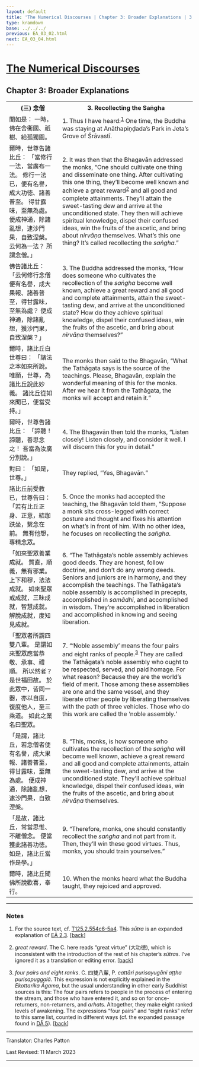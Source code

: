 ```yaml
---
layout: default
title: 'The Numerical Discourses | Chapter 3: Broader Explanations | 3. Recollecting the Saṅgha'
type: kramdown
base: ../../../
previous: EA_03_02.html
next: EA_03_04.html
---
```


<h1><a href='../index.html'>The Numerical Discourses</a></h1>
<h2>Chapter 3: Broader Explanations</h2>

<table class="trans">
  <th class='ch'>(三) 念僧</th>
  <th class='en'>3. Recollecting the Saṅgha</th>
  <tr>
    <td class='ch' title='T125.2.554c6'>聞如是： 一時，佛在舍衞國、祇樹、給孤獨園。</td>
    <td id='p1'>1. Thus I have heard:<sup id="ref1"><a href="#n1">1</a></sup> One time, the Buddha was staying at Anāthapiṇḍada’s Park in Jeta’s Grove of Śrāvastī.</td>
  </tr>
  <tr>
    <td class='ch' title='T125.2.554c7'>爾時，世尊告諸比丘： 「當修行一法，當廣布一法。 修行一法已，便有名譽，成大功徳、諸善普至。 得甘露味，至無為處。 便成神通，除諸亂想，逮沙門果，自致涅槃。 云何為一法？ 所謂念僧。」</td>
    <td id='p2'>2. It was then that the Bhagavān addressed the monks, “One should cultivate one thing and disseminate one thing. After cultivating this one thing, they’ll become well known and achieve a great reward<sup id="ref2"><a href="#n2">2</a></sup> and all good and complete attainments. They’ll attain the sweet-tasting dew and arrive at the unconditioned state. They then will achieve spiritual knowledge, dispel their confused ideas, win the fruits of the ascetic, and bring about <em>nirvāṇa</em> themselves. What’s this one thing? It’s called recollecting the <em>saṅgha</em>.”</td>
  </tr>
  <tr>
    <td class='ch' title='T125.2.554c11'>佛告諸比丘： 「云何修行念僧便有名譽，成大果報、諸善普至，得甘露味，至無為處？ 便成神通，除諸亂想，獲沙門果，自致涅槃？」</td>
    <td id='p3'>3. The Buddha addressed the monks, “How does someone who cultivates the recollection of the <em>saṅgha</em> become well known, achieve a great reward and all good and complete attainments, attain the sweet-tasting dew, and arrive at the unconditioned state? How do they achieve spiritual knowledge, dispel their confused ideas, win the fruits of the ascetic, and bring about <em>nirvāṇa</em> themselves?”</td>
  </tr>
  <tr>
    <td class='ch' title='T125.2.554c14'>爾時，諸比丘白世尊曰： 「諸法之本如來所說。 唯願，世尊，為諸比丘說此妙義。 諸比丘從如來聞已，便當受持。」</td>
    <td>The monks then said to the Bhagavān, “What the Tathāgata says is the source of the teachings. Please, Bhagavān, explain the wonderful meaning of this for the monks. After we hear it from the Tathāgata, the monks will accept and retain it.”</td>
  </tr>
  <tr>
    <td class='ch' title='T125.2.554c17'>爾時，世尊告諸比丘： 「諦聽！諦聽，善思念之！ 吾當為汝廣分別說。」</td>
    <td id='p4'>4. The Bhagavān then told the monks, “Listen closely! Listen closely, and consider it well. I will discern this for you in detail.”</td>
  </tr>
  <tr>
    <td class='ch' title='T125.2.554c18'>對曰： 「如是，世尊。」</td>
    <td>They replied, “Yes, Bhagavān.”</td>
  </tr>
  <tr>
    <td class='ch' title='T125.2.554c18'>諸比丘前受教已，世尊告曰： 「若有比丘正身、正意，結跏趺坐，繋念在前。 無有他想，專精念眾。</td>
    <td id='p5'>5. Once the monks had accepted the teaching, the Bhagavān told them, “Suppose a monk sits cross-legged with correct posture and thought and fixes his attention on what’s in front of him. With no other idea, he focuses on recollecting the <em>saṅgha</em>.</td>
  </tr>
  <tr>
    <td class='ch' title='T125.2.554c21'>「如來聖眾善業成就。 質直，順義，無有邪業。 上下和穆，法法成就。 如來聖眾戒成就，三昧成就，智慧成就。 解脫成就，度知見成就。</td>
    <td id='p6'>6. “The Tathāgata’s noble assembly achieves good deeds. They are honest, follow doctrine, and don’t do any wrong deeds. Seniors and juniors are in harmony, and they accomplish the teachings. The Tathāgata’s noble assembly is accomplished in precepts, accomplished in <em>samādhi</em>, and accomplished in wisdom. They’re accomplished in liberation and accomplished in knowing and seeing liberation.</td>
  </tr>
  <tr>
    <td class='ch' title='T125.2.554c24'>「聖眾者所謂四雙八輩。 是謂如來聖眾應當恭敬、承事、禮順。 所以然者？ 是世福田故。 於此眾中，皆同一器，亦以自度，復度他人，至三乘道。 如此之業名曰聖眾。</td>
    <td id='p7'>7. “‘Noble assembly’ means the four pairs and eight ranks of people.<sup id="ref3"><a href="#n3">3</a></sup> They are called the Tathāgata’s noble assembly who ought to be respected, served, and paid homage. For what reason? Because they are the world’s field of merit. Those among these assemblies are one and the same vessel, and they liberate other people by liberating themselves with the path of three vehicles. Those who do this work are called the ‘noble assembly.’</td>
  </tr>
  <tr>
    <td class='ch' title='T125.2.554c27'>「是謂，諸比丘，若念僧者便有名譽，成大果報、諸善普至，得甘露味，至無為處。 便成神通，除諸亂想，逮沙門果，自致涅槃。</td>
    <td id='p8'>8. “This, monks, is how someone who cultivates the recollection of the <em>saṅgha</em> will become well known, achieve a great reward and all good and complete attainments, attain the sweet-tasting dew, and arrive at the unconditioned state. They’ll achieve spiritual knowledge, dispel their confused ideas, win the fruits of the ascetic, and bring about <em>nirvāṇa</em> themselves.</td>
  </tr>
  <tr>
    <td class='ch' title='T125.2.555a1'>「是故，諸比丘，常當思惟、不離僧念。 便當獲此諸善功徳。 如是，諸比丘當作是學。」</td>
    <td id='p9'>9. “Therefore, monks, one should constantly recollect the <em>saṅgha</em> and not part from it. Then, they’ll win these good virtues. Thus, monks, you should train yourselves.”</td>
  </tr>
  <tr>
    <td class='ch' title='T125.2.555a3'>爾時，諸比丘聞佛所說歡喜，奉行。</td>
    <td id='p10'>10. When the monks heard what the Buddha taught, they rejoiced and approved.</td>
  </tr>
</table>

<hr/>

<h3 id="notes">Notes</h3>

<ol class="notes-list">
<li id="n1"><p>For the source text, cf. <a href="https://cbetaonline.dila.edu.tw/zh/T02n0125_p0554c06" target="_blank">T125.2.554c6-5a4</a>. This <em>sūtra</em> is an expanded explanation of <a href="../02/EA_02_03.html" target="_blank">EĀ 2.3</a>. [<a href="#ref1">back</a>]</p></li>
<li id="n2"><p><em>great reward</em>. The C. here reads “great virtue” (大功徳), which is inconsistent with the introduction of the rest of his chapter’s <em>sūtra</em>s. I’ve ignored it as a translation or editing error. [<a href="#ref2">back</a>]</p></li>
<li id="n3"><p><em>four pairs and eight ranks</em>. C. 四雙八輩, P. <em>cattāri purisayugāni aṭṭha purisapuggalā</em>. This expression is not explicitly explained in the <cite>Ekottarika Āgama</cite>, but the usual understanding in other early Buddhist sources is this: The four pairs refers to people in the process of entering the stream, and those who have entered it, and so on for once-returners, non-returners, and <em>arhat</em>s. Altogether, they make eight ranked levels of awakening. The expressions “four pairs” and “eight ranks” refer to this same list, counted in different ways (cf. the expanded passage found in <a href="../../dirgha/DA_5.html#p19" target="_blank">DĀ 5</a>). [<a href="#ref3">back</a>]</p></li>
</ol>
<hr/>

<p class="translator">Translator: Charles Patton</p>
<p class='revised'>Last Revised: 11 March 2023</p>

<hr/>